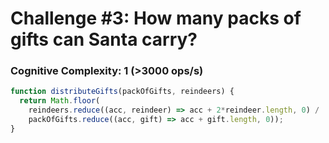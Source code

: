 # Challenge #3: How many packs of gifts can Santa carry?

### Cognitive Complexity: 1 (>3000 ops/s)

```js
function distributeGifts(packOfGifts, reindeers) {
  return Math.floor(
    reindeers.reduce((acc, reindeer) => acc + 2*reindeer.length, 0) /
    packOfGifts.reduce((acc, gift) => acc + gift.length, 0));
}
```
